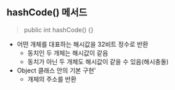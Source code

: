 ## hashCode() 메서드

> public int hashCode() {}

- 어떤 개체를 대표하는 해시값을 32비트 정수로 반환
  - 동치인 두 개체는 해시값이 같음
  - 동치가 아닌 두 개체도 해시값이 같을 수 있음(해시충돌)
- Object 클래스 안의 기본 구현'
  - 개체의 주소를 반환	

